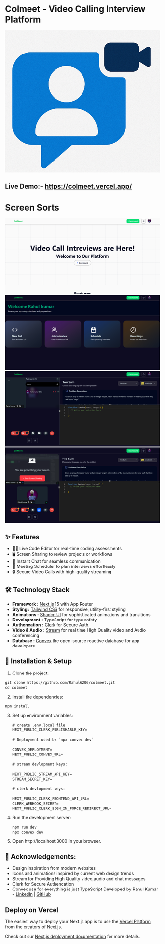 # Colmeet - Video Calling Interview Platform

![Screenshot of a colmeet Image.](/assets/ReadmeImg.png)

## Live Demo:- https://colmeet.vercel.app/
# Screen Sorts
![Screenshot of a colmeet Image.](/assets/Homepage.png)
![Screenshot of a colmeet Image.](/assets/Dashboard.png)
![Screenshot of a colmeet Image.](/assets/Chatmeeting.png)
![Screenshot of a colmeet Image.](/assets/ScreenSharing.png)

## ✨ Features
- 🧑‍💻 Live Code Editor for real-time coding assessments
- 🖥️ Screen Sharing to review projects or workflows
- 💬 Instant Chat for seamless communication
- 📅 Meeting Scheduler to plan interviews effortlessly
- 🔒 Secure Video Calls with high-quality streaming

## 🛠️ Technology Stack
- **Framework :** [Next.js](https://nextjs.org) 15 with App Router
- **Styling :** [Tailwind CSS](https://tailwindcss.com/) for responsive, utility-first styling
- **Animations :** [Shadcn UI](https://ui.shadcn.com/) for sophisticated animations and transitions
- **Development :** TypeScript for type safety
- **Authencation :** [Clerk](https://clerk.com/) for Secure Auth.
- **Video & Audio :** [Stream](https://getstream.io/) for real time High Quality video and Audio conferencing
- **Database :** [Convex](https://www.convex.dev/) the open-source reactive database for app developers

## 🔧 Installation & Setup
1. Clone the project:
```
git clone https://github.com/Rahul6206/colmeet.git
cd colmeet
```

2. Install the dependencies:
```
npm install
```
3. Set up environment variables:
   ```
   # create .env.local file
   NEXT_PUBLIC_CLERK_PUBLISHABLE_KEY=
   
   # Deployment used by `npx convex dev`
   
   CONVEX_DEPLOYMENT=
   NEXT_PUBLIC_CONVEX_URL=
   
   # stream devlopment keys:
   
   NEXT_PUBLIC_STREAM_API_KEY=
   STREAM_SECRET_KEY=

   # clerk devlopment keys:
   
   NEXT_PUBLIC_CLERK_FRONTEND_API_URL=
   CLERK_WEBHOOK_SECRET=
   NEXT_PUBLIC_CLERK_SIGN_IN_FORCE_REDIRECT_URL=
   
   ```
4. Run the development server:
   ```
   npm run dev
   npx convex dev
   ```
5. Open http://localhost:3000 in your browser.

## 👏 Acknowledgements:
- Design inspiration from modern  websites
- Icons and animations inspired by current web design trends
- Stream for Providing High Quality video,audio and chat messages
- Clerk for Secure Authencation
- Convex use for everything is just TypeScript
Developed by Rahul Kumar  - [LinkedIn](www.linkedin.com/in/rahul-kumar-pramanik-799933352) | [GitHub](https://github.com/Rahul6206)


## Deploy on Vercel

The easiest way to deploy your Next.js app is to use the [Vercel Platform](https://vercel.com/new?utm_medium=default-template&filter=next.js&utm_source=create-next-app&utm_campaign=create-next-app-readme) from the creators of Next.js.

Check out our [Next.js deployment documentation](https://nextjs.org/docs/app/building-your-application/deploying) for more details.
